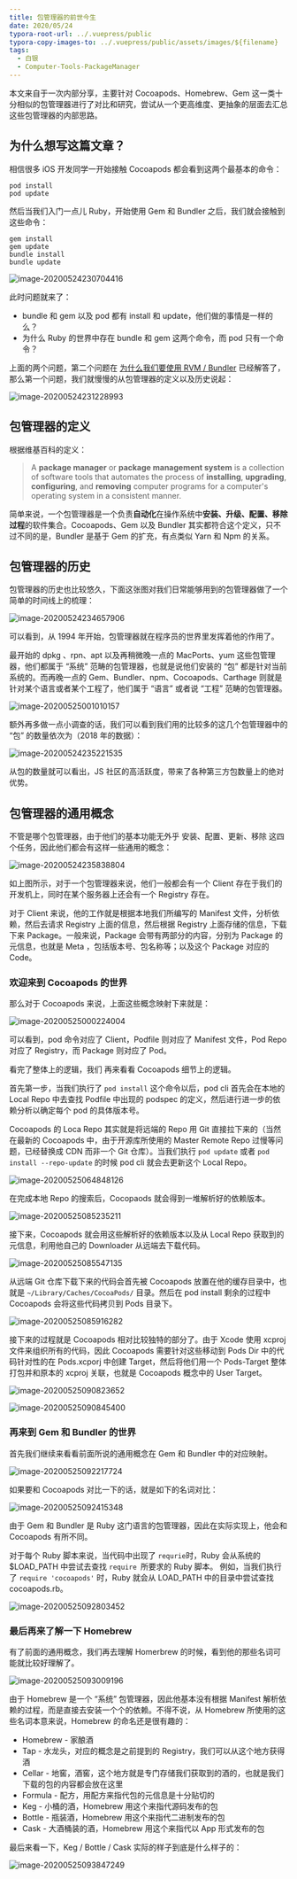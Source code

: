 ```yaml
---
title: 包管理器的前世今生
date: 2020/05/24
typora-root-url: ../.vuepress/public
typora-copy-images-to: ../.vuepress/public/assets/images/${filename}
tags: 
  - 白银
  - Computer-Tools-PackageManager
---
```


本文来自于一次内部分享，主要针对 Cocoapods、Homebrew、Gem 这一类十分相似的包管理器进行了对比和研究，尝试从一个更高维度、更抽象的层面去汇总这些包管理器的内部思路。

<!--more-->

## 为什么想写这篇文章？

相信很多 iOS 开发同学一开始接触 Cocoapods 都会看到这两个最基本的命令：

```shell
pod install
pod update
```

然后当我们入门一点儿 Ruby，开始使用 Gem 和 Bundler 之后，我们就会接触到这些命令：

```shell
gem install
gem update
bundle install
bundle update
```

![image-20200524230704416](/assets/images/2020-05-24-lets-talk-about-package-manager/image-20200524230704416.jpg)

此时问题就来了：

- bundle 和 gem 以及 pod 都有 install 和 update，他们做的事情是一样的么？
- 为什么 Ruby 的世界中存在 bundle 和 gem 这两个命令，而 pod 只有一个命令？

上面的两个问题，第二个问题在 [为什么我们要使用 RVM / Bundler](https://forelax.space/why-we-use-rvm-and-bundler/) 已经解答了，那么第一个问题，我们就慢慢的从包管理器的定义以及历史说起：

![image-20200524231228993](/assets/images/2020-05-24-lets-talk-about-package-manager/image-20200524231228993.jpg)

## 包管理器的定义

根据维基百科的定义：

> A **package manager** or **package management system** is a collection of software tools that automates the process of **installing**, **upgrading**, **configuring**, and **removing** computer programs for a computer's operating system in a consistent manner.

简单来说，一个包管理器是一个负责**自动化**在操作系统中**安装、升级、配置、移除过程**的软件集合。Cocoapods、Gem 以及 Bundler 其实都符合这个定义，只不过不同的是，Bundler 是基于 Gem 的扩充，有点类似 Yarn 和 Npm 的关系。

## 包管理器的历史

包管理器的历史也比较悠久，下面这张图对我们日常能够用到的包管理器做了一个简单的时间线上的梳理：

![image-20200524234657906](/assets/images/2020-05-24-lets-talk-about-package-manager/image-20200524234657906.jpg)

可以看到，从 1994 年开始，包管理器就在程序员的世界里发挥着他的作用了。

最开始的 dpkg 、rpn、apt 以及再稍微晚一点的 MacPorts、yum 这些包管理器，他们都属于 “系统” 范畴的包管理器，也就是说他们安装的 “包” 都是针对当前系统的。而再晚一点的 Gem、Bundler、npm、Cocoapods、Carthage 则就是针对某个语言或者某个工程了，他们属于 “语言” 或者说 “工程” 范畴的包管理器。

![image-20200525001010157](/assets/images/2020-05-24-lets-talk-about-package-manager/image-20200525001010157.jpg)

额外再多做一点小调查的话，我们可以看到我们用的比较多的这几个包管理器中的 “包” 的数量依次为（2018 年的数据）：

![image-20200524235221535](/assets/images/2020-05-24-lets-talk-about-package-manager/image-20200524235221535.jpg)

从包的数量就可以看出，JS 社区的高活跃度，带来了各种第三方包数量上的绝对优势。

## 包管理器的通用概念

不管是哪个包管理器，由于他们的基本功能无外乎 安装、配置、更新、移除 这四个任务，因此他们都会有这样一些通用的概念：

![image-20200524235838804](/assets/images/2020-05-24-lets-talk-about-package-manager/image-20200524235838804.jpg)

如上图所示，对于一个包管理器来说，他们一般都会有一个 Client 存在于我们的开发机上，同时在某个服务器上还会有一个 Registry 存在。

对于 Client 来说，他的工作就是根据本地我们所编写的 Manifest 文件，分析依赖，然后去请求 Registry 上面的信息，然后根据 Registry 上面存储的信息，下载下来 Package。一般来说，Package 会带有两部分的内容，分别为 Package 的元信息，也就是 Meta ，包括版本号、包名称等；以及这个 Package 对应的 Code。

### 欢迎来到 Cocoapods 的世界

那么对于 Cocoapods 来说，上面这些概念映射下来就是：

![image-20200525000224004](/assets/images/2020-05-24-lets-talk-about-package-manager/image-20200525000224004.jpg)

可以看到，pod 命令对应了 Client，Podfile 则对应了 Manifest 文件，Pod Repo 对应了 Registry，而 Package 则对应了 Pod。

看完了整体上的逻辑，我们 再来看看 Cocoapods 细节上的逻辑。

首先第一步，当我们执行了 `pod install` 这个命令以后，pod cli 首先会在本地的 Local Repo 中去查找 Podfile 中出现的 podspec 的定义，然后进行进一步的依赖分析以确定每个 pod 的具体版本号。

Cocoapods 的 Loca Repo 其实就是将远端的 Repo 用 Git 直接拉下来的（当然在最新的 Cocoapods 中，由于开源库所使用的 Master Remote Repo 过慢等问题，已经替换成 CDN 而非一个 Git 仓库）。当我们执行 `pod update` 或者 `pod install --repo-update` 的时候 pod cli 就会去更新这个 Local Repo。

![image-20200525064848126](/assets/images/2020-05-24-lets-talk-about-package-manager/image-20200525064848126.jpg)

在完成本地 Repo 的搜索后，Cocopaods 就会得到一堆解析好的依赖版本。

![image-20200525085235211](/assets/images/2020-05-24-lets-talk-about-package-manager/image-20200525085235211.jpg)

接下来，Cocoapods 就会用这些解析好的依赖版本以及从 Local Repo 获取到的元信息，利用他自己的 Downloader 从远端去下载代码。

![image-20200525085547135](/assets/images/2020-05-24-lets-talk-about-package-manager/image-20200525085547135.jpg)

从远端 Git 仓库下载下来的代码会首先被 Cocoapods 放置在他的缓存目录中，也就是 `~/Library/Caches/CocoaPods/` 目录。然后在 pod install 剩余的过程中 Cocoapods 会将这些代码拷贝到 Pods 目录下。

![image-20200525085916282](/assets/images/2020-05-24-lets-talk-about-package-manager/image-20200525085916282.jpg)

接下来的过程就是 Cocoapods 相对比较独特的部分了。由于 Xcode 使用 xcproj 文件来组织所有的代码，因此 Cocoapods 需要针对这些移动到 Pods Dir 中的代码针对性的在 Pods.xcporj 中创建 Target，然后将他们用一个 Pods-Target 整体打包并和原本的 xcproj 关联，也就是 Cocoapods 概念中的 User Target。

![image-20200525090823652](/assets/images/2020-05-24-lets-talk-about-package-manager/image-20200525090823652.jpg)



![image-20200525090845400](/assets/images/2020-05-24-lets-talk-about-package-manager/image-20200525090845400.jpg)

### 再来到 Gem 和 Bundler 的世界

首先我们继续来看看前面所说的通用概念在 Gem 和 Bundler 中的对应映射。

![image-20200525092217724](/assets/images/2020-05-24-lets-talk-about-package-manager/image-20200525092217724.jpg)

如果要和 Cocoapods 对比一下的话，就是如下的名词对比：

![image-20200525092415348](/assets/images/2020-05-24-lets-talk-about-package-manager/image-20200525092415348.jpg)

由于 Gem 和 Bundler 是 Ruby 这门语言的包管理器，因此在实际实现上，他会和 Cocoapods 有所不同。

对于每个 Ruby 脚本来说，当代码中出现了 `requrie`时，Ruby 会从系统的 $LOAD_PATH 中尝试去查找 `require `所要求的 Ruby 脚本。 例如，当我们执行了 `require 'cocoapods'` 时，Ruby 就会从 LOAD_PATH 中的目录中尝试查找 cocoapods.rb。

![image-20200525092803452](/assets/images/2020-05-24-lets-talk-about-package-manager/image-20200525092803452.jpg)

### 最后再来了解一下 Homebrew

有了前面的通用概念，我们再去理解 Homerbrew 的时候，看到他的那些名词可能就比较好理解了。

![image-20200525093009196](/assets/images/2020-05-24-lets-talk-about-package-manager/image-20200525093009196.jpg)

由于 Homebrew 是一个 “系统” 包管理器，因此他基本没有根据 Manifest 解析依赖的过程，而是直接去安装一个个的依赖。不得不说，从 Homebrew 所使用的这些名词本意来说，Homebrew 的命名还是很有趣的：

- Homebrew - 家酿酒
- Tap - 水龙头，对应的概念是之前提到的 Registry，我们可以从这个地方获得酒
- Cellar - 地窖，酒窖，这个地方就是专门存储我们获取到的酒的，也就是我们下载的包的内容都会放在这里
- Formula - 配方，用配方来指代包的元信息是十分贴切的
- Keg - 小桶的酒，Homebrew 用这个来指代源码发布的包
- Bottle - 瓶装酒，Homebrew 用这个来指代二进制发布的包
- Cask - 大酒桶装的酒，Homebrew 用这个来指代以 App 形式发布的包

最后来看一下，Keg / Bottle / Cask 实际的样子到底是什么样子的：

![image-20200525093847249](/assets/images/2020-05-24-lets-talk-about-package-manager/image-20200525093847249.jpg)
